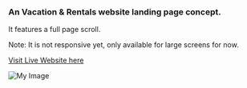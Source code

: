 ### An Vacation & Rentals website landing page concept.

It features a full page scroll.

Note: It is not responsive yet, only available for large screens for now.

[Visit Live Website here](https://supernatural-cast.netlify.app/)

![My Image](img/screenshot.png)
